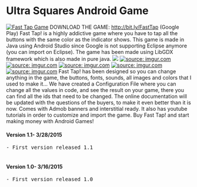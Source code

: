 # Ultra Squares Android Game
[![](http://i.imgur.com/DRIFTtu.png "Fast Tap Game")](http://bit.ly/FastTap) DOWNLOAD THE GAME: http://bit.ly/FastTap (Google Play) Fast Tap! is a highly addictive game where you have to tap all the buttons with the same color as the indicator shows. This game is made in Java using Android Studio since Google is not supporting Eclipse anymore (you can import on Eclipse). The game has been made using LibGDX framework which is also made in pure java. [![](http://i.imgur.com/DHIKHmX.png)](https://goo.gl/8PQsKh) <a href="">![](http://i.imgur.com/wdLusJz.png "source: imgur.com")</a> <a href="">![](http://i.imgur.com/5IRXx5P.png "source: imgur.com")</a> <a href="">![](http://i.imgur.com/uFcCqPx.png "source: imgur.com")</a> <a href="">![](http://i.imgur.com/0l05Alv.png "source: imgur.com")</a> <a href="">![](http://i.imgur.com/CWPTOIH.png "source: imgur.com")</a> Fast Tap! has been designed so you can change anything in the game, the buttons, fonts, sounds, all images and colors that I used to make it... We have created a Configuration File where you can change all the values in code, and see the result on your game, there you can find all the ids that need to be changed. The online documentation will be updated with the questions of the buyers, to make it even better than it is now. Comes with Admob banners and interstitial ready. It also has youtube tutorials in order to customize and import the game. Buy Fast Tap! and start making money with Android Games!

#### Version 1.1- 3/28/2015

<pre>- First version released 1.1  

</pre>

#### Version 1.0- 3/16/2015

<pre>- First version released 1.0  

</pre>
